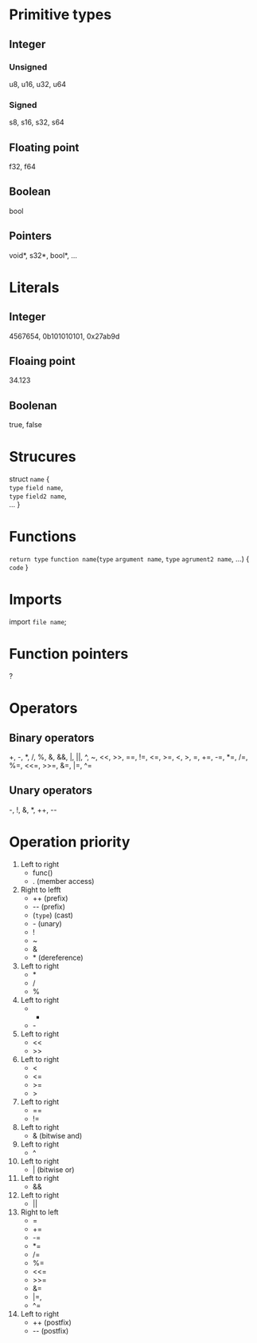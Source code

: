 # Primitive types
## Integer
### Unsigned
u8, u16, u32, u64
### Signed
s8, s16, s32, s64
## Floating point
f32, f64
## Boolean
bool
## Pointers
void*, s32*, bool*, ...

# Literals
## Integer
4567654, 0b101010101, 0x27ab9d
## Floaing point
34.123
## Boolenan
true, false

# Strucures
struct `name` {  
    `type` `field name`,  
    `type` `field2 name`,  
    ...
}

# Functions
`return type` `function name`(`type` `argument name`, `type` `agrument2 name`, ...) \{ `code` \}

# Imports
import `file name`;

# Function pointers
?

# Operators
## Binary operators
+, -, *, /, %, &, &&, |, ||, ^, ~, <<, >>, ==, !=, <=, >=, <, >, =, +=, -=, *=, /=, %=, <<=, >>=, &=, |=, ^=
## Unary operators
-, !, &, *, ++, --

# Operation priority
1. Left to right
    - func()
    - . (member access)
1. Right to lefft
    - ++ (prefix)
    - \-- (prefix)
    - (`type`) (cast)
    - \- (unary)
    - !
    - ~
    - &
    - \* (dereference)
1. Left to right
    - \*
    - /
    - %
1. Left to right
    - +
    - \- 
1. Left to right
    - <<
    - \>>
1. Left to right
    - <
    - <=
    - \>=
    - \>
1. Left to right
    - ==
    - !=
1. Left to right
    - & (bitwise and)
1. Left to right
    - ^
1. Left to right
    - | (bitwise or)
1. Left to right
    - && 
1. Left to right
    - ||
1. Right to left
    - =
    - +=
    - -=
    - *=
    - /=
    - %=
    - <<=
    - \>>=
    - &=
    - |=,
    - ^=
1. Left to right
    - ++ (postfix)
    - \-- (postfix)
